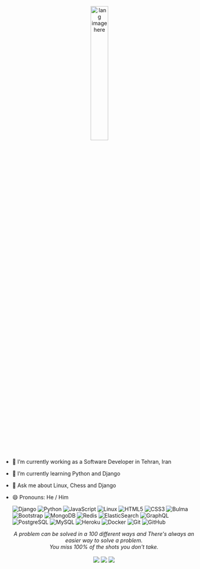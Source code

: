 <p align="center"><img width="30%" src="https://github.com/alansmathew/alansmathew/raw/master/lang.gif" alt="lang image here" /></p>


- 🔭 I’m currently working as a Software Developer in Tehran, Iran
- 🌱 I’m currently learning Python and Django
- 💬 Ask me about Linux, Chess and Django
- 😄 Pronouns: He / Him

  ![Django](https://img.shields.io/badge/-Django-black?style=flat-square&logo=django)
  ![Python](https://img.shields.io/badge/-Python-black?style=flat-square&logo=Python)
  ![JavaScript](https://img.shields.io/badge/-JavaScript-black?style=flat-square&logo=javascript)
  ![Linux](https://img.shields.io/badge/-Linux-black?style=flat-square&logo=Linux)
  ![HTML5](https://img.shields.io/badge/-HTML5-E34F26?style=flat-square&logo=html5&logoColor=white)
  ![CSS3](https://img.shields.io/badge/-CSS3-1572B6?style=flat-square&logo=css3)
  ![Bulma](https://img.shields.io/badge/-Bulma-black?style=flat-square&logo=bulma)
  ![Bootstrap](https://img.shields.io/badge/-Bootstrap-563D7C?style=flat-square&logo=bootstrap)
  ![MongoDB](https://img.shields.io/badge/-MongoDB-black?style=flat-square&logo=mongodb)
  ![Redis](https://img.shields.io/badge/-Redis-black?style=flat-square&logo=Redis)
  ![ElasticSearch](https://img.shields.io/badge/-ElasticSearch-005571?style=flat-square&logo=elasticsearch)
  ![GraphQL](https://img.shields.io/badge/-GraphQL-E10098?style=flat-square&logo=graphql)
  ![PostgreSQL](https://img.shields.io/badge/-PostgreSQL-336791?style=flat-square&logo=postgresql)
  ![MySQL](https://img.shields.io/badge/-MySQL-black?style=flat-square&logo=mysql)
  ![Heroku](https://img.shields.io/badge/-Heroku-430098?style=flat-square&logo=heroku)
  ![Docker](https://img.shields.io/badge/-Docker-black?style=flat-square&logo=docker)
  ![Git](https://img.shields.io/badge/-Git-black?style=flat-square&logo=git)
  ![GitHub](https://img.shields.io/badge/-GitHub-181717?style=flat-square&logo=github)

  <p align="center">
     <i>A problem can be solved in a 100 different ways and There's always an easier way to solve a problem.</i>
     <br>
     <i>You miss 100% of the shots you don't take.</i>
     <br>
  <br>
  <a target="_blank" href="https://www.linkedin.com/in/farshad-pr/"><img src="https://img.shields.io/badge/-LinkedIn-0077B5?style=for-the-badge&logo=Linkedin&logoColor=white"></img></a>
  <a target="_blank" href="mailto:0x73am43l@protonmail.ch"><img src="https://img.shields.io/badge/ProtonMail-8B89CC?style=for-the-badge&logo=protonmail&logoColor=white"></img></a>
  <a target="_blank" href="https://medium.com/@0x73am43l"><img src="https://img.shields.io/badge/-Medium-12100E?style=for-the-badge&logo=Medium&logoColor=white"></img></a>
  <a target="_blank" href="https://twitter.com/0x73am43l"><img src="https://img.shields.io/badge/-Twitter-1DA1F2?style=for-the-badge&logo=Twihttps://img.shields.io/badge/ProtonMail-8B89CC?style=for-the-badge&logo=protonmail&logoColor=white
  <br>
  </p>
